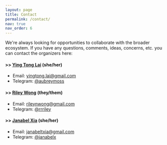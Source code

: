 ```yaml
---
layout: page
title: Contact
permalink: /contact/
nav: true
nav_order: 6
---
```


We're always looking for opportunities to collaborate with the broader ecosystem. If you have any questions, comments, ideas, concerns, etc. you can contact the organizers here:

#### >> [Ying Tong Lai](https://github.com/therealyingtong) (she/her)

- Email: [yingtong.lai@gmail.com](mailto:yingtong.lai@gmail.com)
- Telegram: [@aubreymoss](https://t.me/aubreymoss)

#### >> [Riley Wong](https://www.emergentresearch.net/) (they/them)

- Email: [rileynwong@gmail.com](mailto:rileynwong@gmail.com)
- Telegram: [@rrriley](https://t.me/rrriley)

#### >> [Janabel Xia](https://www.janabelx.com/) (she/her)

- Email: [janabeltxia@gmail.com](mailto:janabeltxia@gmail.com)
- Telegram: [@janabelx](https://t.me/janabelx)
